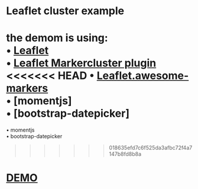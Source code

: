 # Leaflet cluster example
the demom is using: <br/>
&bull;&#32;	[Leaflet](https://github.com/Leaflet/Leaflet)<br/>
&bull;&#32;	[Leaflet Markercluster plugin](https://github.com/Leaflet/Leaflet.markercluster)<br/>
<<<<<<< HEAD
&bull;&#32;	[Leaflet.awesome-markers](https://github.com/lvoogdt/Leaflet.awesome-markers)<br/>
&bull;&#32;	[momentjs]<br/>
&bull;&#32;	[bootstrap-datepicker]<br/>
=======
&bull;&#32;	momentjs <br/>
&bull;&#32;	bootstrap-datepicker <br/>
>>>>>>> 018635efd7c6f525da3afbc72f4a7147b8fd8b8a


# [DEMO](http://kenkaohy.github.io/leaflet.markerckuster_demo/)
